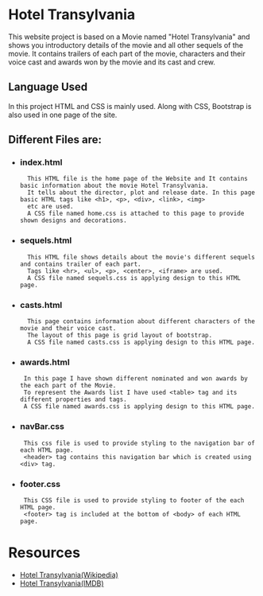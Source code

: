 # Hotel Transylvania
This website project is based on a Movie named "Hotel Transylvania" and shows you introductory details of the movie and all other sequels of the movie. It contains trailers of each part of the movie, characters and their voice cast and awards won by the movie and its cast and crew.



## Language Used
  In this project HTML and CSS is mainly used. Along with CSS, Bootstrap is also used in one page of the site.
## Different Files are:
  * ### index.html
          This HTML file is the home page of the Website and It contains basic information about the movie Hotel Transylvania.
          It tells about the director, plot and release date. In this page basic HTML tags like <h1>, <p>, <div>, <link>, <img> 
          etc are used.
          A CSS file named home.css is attached to this page to provide shown designs and decorations.
  * ### sequels.html
          This HTML file shows details about the movie's different sequels and contains trailer of each part.
          Tags like <hr>, <ul>, <p>, <center>, <iframe> are used.
          A CSS file named sequels.css is applying design to this HTML page.
  * ### casts.html
          This page contains information about different characters of the movie and their voice cast.
          The layout of this page is grid layout of bootstrap.
          A CSS file named casts.css is applying design to this HTML page.
   * ### awards.html
          In this page I have shown different nominated and won awards by the each part of the Movie.
          To represent the Awards list I have used <table> tag and its different properties and tags.
          A CSS file named awards.css is applying design to this HTML page.
   * ### navBar.css
          This css file is used to provide styling to the navigation bar of each HTML page.
          <header> tag contains this navigation bar which is created using <div> tag.
   * ### footer.css
          This CSS file is used to provide styling to footer of the each HTML page.
          <footer> tag is included at the bottom of <body> of each HTML page.
            
            
# Resources
  * [Hotel Transylvania(Wikipedia)](https://en.wikipedia.org/wiki/Hotel_Transylvania)
  * [Hotel Transylvania(IMDB)](https://www.imdb.com/title/tt0837562)  
